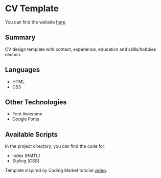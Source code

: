 # CV Template

You can find the website [here](https://noelledons.github.io/cv-template/).

## Summary
CV design template with contact, experience, education and skills/hobbies section.

## Languages
- HTML
- CSS

## Other Technologies
- Font Awesome
- Google Fonts

## Available Scripts

In the project directory, you can find the code for:
 - Index (HMTL)
 - Styling (CSS)


Template inspired by Coding Market tutorial [video](https://www.youtube.com/watch?v=riPiyepFXF0&t=5s&ab_channel=CodingMarket).

